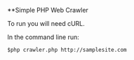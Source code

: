 **Simple PHP Web Crawler

To run you will need cURL.

In the command line run:

    $php crawler.php http://samplesite.com
